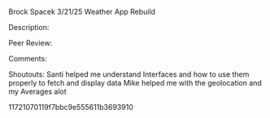 Brock Spacek
3/21/25
Weather App Rebuild

Description: 

Peer Review: 

Comments: 

Shoutouts: Santi helped me understand Interfaces and how to use them properly to fetch and display data
            Mike helped me with the geolocation and my Averages alot

11721070119f7bbc9e555611b3693910
